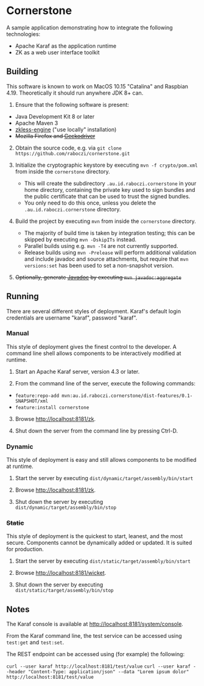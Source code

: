 # Cornerstone

A sample application demonstrating how to integrate the following technologies:

- Apache Karaf as the application runtime
- ZK as a web user interface toolkit


## Building

This software is known to work on MacOS 10.15 "Catalina" and Raspbian 4.19.
Theoretically it should run anywhere JDK 8+ can.

1. Ensure that the following software is present:
  - Java Development Kit 8 or later
  - Apache Maven 3
  - [zkless-engine](https://github.com/zkoss/zkless-engine) ("use locally" installation)
  - <del>Mozilla Firefox and [Geckodriver](https://github.com/mozilla/geckodriver)</del>

2. Obtain the source code, e.g. via `git clone https://github.com/raboczi/cornerstone.git`

3. Initialize the cryptographic keystore by executing `mvn -f crypto/pom.xml` from inside the `cornerstone` directory.
   - This will create the subdirectory `.au.id.raboczi.cornerstone` in your home directory, containing the private key used to sign
     bundles and the public certificate that can be used to trust the signed bundles.
   - You only need to do this once, unless you delete the `.au.id.raboczi.cornerstone` directory.

4. Build the project by executing `mvn` from inside the `cornerstone` directory.
   - The majority of build time is taken by integration testing; this can be skipped by executing `mvn -DskipITs` instead.
   - Parallel builds using e.g. `mvn -T4` are not currently supported.
   - Release builds using `mvn -Prelease` will perform additional validation and include javadoc and source attachments, but require that `mvn versions:set` has been used to set a non-snapshot version.

5. <del>Optionally, generate [Javadoc](target/site/apidocs/index.html) by executing `mvn javadoc:aggregate`</del>


## Running

There are several different styles of deployment.
Karaf's default login credentials are username "karaf", password "karaf".

### Manual

This style of deployment gives the finest control to the developer.
A command line shell allows components to be interactively modified at runtime.

1. Start an Apache Karaf server, version 4.3 or later.

2. From the command line of the server, execute the following commands:
  - `feature:repo-add mvn:au.id.raboczi.cornerstone/dist-features/0.1-SNAPSHOT/xml`
  - `feature:install cornerstone`

3. Browse [http://localhost:8181/zk](http://localhost:8181/zk).

4. Shut down the server from the command line by pressing Ctrl-D.

### Dynamic

This style of deployment is easy and still allows components to be modified at runtime.

1. Start the server by executing `dist/dynamic/target/assembly/bin/start`

2. Browse [http://localhost:8181/zk](http://localhost:8181/zk).

3. Shut down the server by executing `dist/dynamic/target/assembly/bin/stop`

### <del>Static</del>

This style of deployment is the quickest to start, leanest, and the most secure.
Components cannot be dynamically added or updated.
It is suited for production.

1. Start the server by executing `dist/static/target/assembly/bin/start`

2. Browse [http://localhost:8181/wicket](http://localhost:8181/wicket).

3. Shut down the server by executing `dist/static/target/assembly/bin/stop`


## Notes

The Karaf console is available at [http://localhost:8181/system/console](http://localhost:8181/system/console).

From the Karaf command line, the test service can be accessed using `test:get` and `test:set`.

The REST endpoint can be accessed using (for example) the following:

`curl --user karaf http://localhost:8181/test/value`
`curl --user karaf --header "Content-Type: application/json" --data "Lorem ipsum dolor" http://localhost:8181/test/value`

